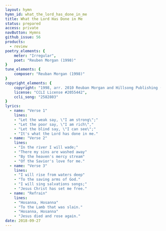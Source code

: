 ```yaml
---
layout: hymn
hymn_id: what_the_lord_has_done_in_me
title: What the Lord Has Done in Me
status: prepared
access: private
navButton: Hymns
github_issue: 56
products:
  - review
poetry_elements: {
    meter: "Irregular",
    poet: "Reuben Morgan (1998)"
}
tune_elements: {
    composer: "Reuban Morgan (1998)"
}
copyright_elements: {
    copyright: "1998, arr. 2010 Reuban Morgan and Hillsong Publishing (admin. EMI Christian Music Group, Inc.)",
    license: "CCLI License #2055442",
    ccli_song: "2582803"
}
lyrics:
  - name: "Verse 1"
    lines:
    - "Let the weak say, \"I am strong\";"
    - "Let the poor say, \"I am rich\","
    - "Let the blind say, \"I can see\";"
    - "It's what the Lord has done in me."
  - name: "Verse 2"
    lines:
    - "In the river I will wade;"
    - "There my sins are washed away"
    - "By the heaven's mercy stream"
    - "Of the Savior's love for me."
  - name: "Verse 3"
    lines:
    - "I will rise from waters deep"
    - "To the saving arms of God."
    - "I will sing salvations songs;"
    - "Jesus Christ has set me free."
  - name: "Refrain"
    lines:
    - "Hosanna, Hosanna"
    - "To the Lamb that was slain."
    - "Hosanna, Hosanna"
    - "Jesus died and rose again."
date: 2018-09-27
---
```


